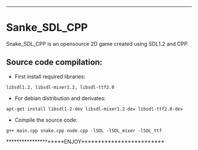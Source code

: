 ***************************************************
# Sanke_SDL_CPP 
Snake_SDL_CPP is an opensource 2D game created using SDL1.2 and CPP.
## Source code compilation:
* First install required libraries:
```
libsdl1.2, libsdl-mixer1.2, libsdl-ttf2.0
``` 
* For debian distribution and derivates:
```
apt-get install libsdl1.2-dev libsdl-mixer1.2-dev libsdl-ttf2.0-dev
```
* Compile the source code:
```
g++ main.cpp snake.cpp node.cpp -lSDL -lSDL_mixer -lSDL_ttf
```
\*\*\*\*\*\*\*\*\*\*\*\*\*\*\*\*\*\*\*\*\*ENJOY\*\*\*\*\*\*\*\*\*\*\*\*\*\*\*\*\*\*\*\*\*\*\*\*\*
